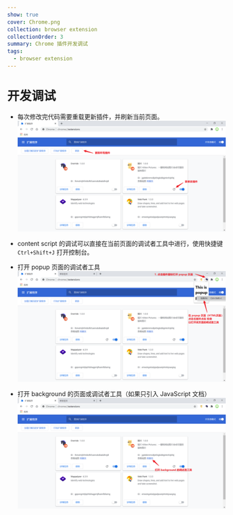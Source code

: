 ```yaml
---
show: true
cover: Chrome.png
collection: browser extension
collectionOrder: 3
summary: Chrome 插件开发调试
tags:
  - browser extension
---
```


# 开发调试
* 每次修改完代码需要重载更新插件，并刷新当前页面。
![更新插件](./images/20201014164637813_6132.png)


* content script 的调试可以直接在当前页面的调试者工具中进行，使用快捷键 `Ctrl+Shift+J` 打开控制台。

* 打开 popup 页面的调试者工具
![popup 调试者工具](./images/20201014165212900_14238.png)

* 打开  background 的页面或调试者工具（如果只引入 JavaScript 文档）
![background 调试者工具](./images/20201014165348789_1519.png)
